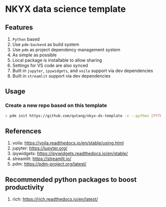 # NKYX data science template

## Features

1. `Python` based
2. Use `pdm-backend` as build system
3. Use `pdm` as project dependency management system
4. As simple as possible
5. Local package is installable to allow sharing
6. Settings for VS code are also synced
7. Built in `jupyter`, `ipywidgets`, and `voila` support via dev dependencies
8. Built in `streamlit` support via dev dependencies

## Usage

### Create a new repo based on this template

```bash
> pdm init https://github.com/qutang/nkyx-ds-template -v --python [PYTHON_EXECUTABLE] -p [PROJECT_ROOT_PATH]
```

## References

1. voila: https://voila.readthedocs.io/en/stable/using.html
2. jupyter: https://jupyter.org/
3. ipywidgets: https://ipywidgets.readthedocs.io/en/stable/
4. streamlit: https://streamlit.io/
5. pdm: https://pdm-project.org/latest/

## Recommended python packages to boost productivity

1. rich: https://rich.readthedocs.io/en/latest/
